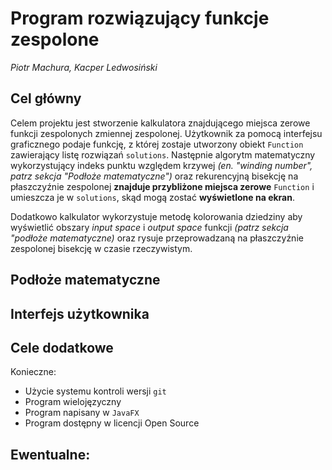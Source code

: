 # Program rozwiązujący funkcje zespolone

_Piotr Machura, Kacper Ledwosiński_

## Cel główny

Celem projektu jest stworzenie kalkulatora znajdującego miejsca zerowe funkcji zespolonych zmiennej zespolonej. Użytkownik za pomocą interfejsu graficznego podaje funkcję, z której zostaje utworzony obiekt `Function` zawierający listę rozwiązań `solutions`. Następnie algorytm matematyczny wykorzystujący indeks punktu względem krzywej _(en. "winding number", patrz sekcja "Podłoże matematyczne")_ oraz rekurencyjną bisekcję na płaszczyźnie zespolonej **znajduje przybliżone miejsca zerowe** `Function` i umieszcza je w `solutions`, skąd mogą zostać **wyświetlone na ekran**.

Dodatkowo kalkulator wykorzystuje metodę kolorowania dziedziny aby wyświetlić obszary _input space_ i _output space_ funkcji _(patrz sekcja "podłoże matematyczne)_ oraz rysuje przeprowadzaną na płaszczyźnie zespolonej bisekcję w czasie rzeczywistym.

## Podłoże matematyczne

## Interfejs użytkownika

## Cele dodatkowe

Konieczne:

-   Użycie systemu kontroli wersji `git`
-   Program wielojęzyczny
-   Program napisany w `JavaFX`
-   Program dostępny w licencji Open Source

## Ewentualne:
